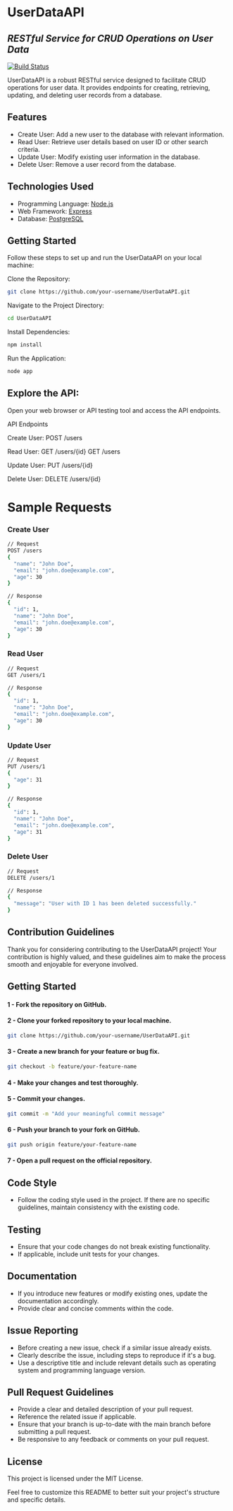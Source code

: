 # UserDataAPI
## _RESTful Service for CRUD Operations on User Data_

[![Build Status](https://travis-ci.org/joemccann/dillinger.svg?branch=master)](https://travis-ci.org/joemccann/dillinger)

UserDataAPI is a robust RESTful service designed to facilitate CRUD operations for user data. It provides endpoints for creating, retrieving, updating, and deleting user records from a database.

## Features

- Create User: Add a new user to the database with relevant information.
- Read User: Retrieve user details based on user ID or other search criteria.
- Update User: Modify existing user information in the database.
- Delete User: Remove a user record from the database.

## Technologies Used
- Programming Language: [Node.js](https://nodejs.org/en)
- Web Framework: [Express](https://expressjs.com/)
- Database: [PostgreSQL](https://www.postgresql.org/)

## Getting Started
Follow these steps to set up and run the UserDataAPI on your local machine:

Clone the Repository:

```sh
git clone https://github.com/your-username/UserDataAPI.git
```

Navigate to the Project Directory:

```sh
cd UserDataAPI
```
Install Dependencies:

```sh
npm install
```

Run the Application:
```sh
node app
```

## Explore the API:

Open your web browser or API testing tool and access the API endpoints.

API Endpoints

Create User:
POST /users

Read User:
GET /users/{id}
GET /users

Update User:
PUT /users/{id}

Delete User:
DELETE /users/{id}

# Sample Requests
### Create User

```sh
// Request
POST /users
{
  "name": "John Doe",
  "email": "john.doe@example.com",
  "age": 30
}

// Response
{
  "id": 1,
  "name": "John Doe",
  "email": "john.doe@example.com",
  "age": 30
}
```

### Read User
```sh
// Request
GET /users/1

// Response
{
  "id": 1,
  "name": "John Doe",
  "email": "john.doe@example.com",
  "age": 30
}
```

### Update User
```sh
// Request
PUT /users/1
{
  "age": 31
}

// Response
{
  "id": 1,
  "name": "John Doe",
  "email": "john.doe@example.com",
  "age": 31
}
```

### Delete User
```sh
// Request
DELETE /users/1

// Response
{
  "message": "User with ID 1 has been deleted successfully."
}

```

## Contribution Guidelines

Thank you for considering contributing to the UserDataAPI project! Your contribution is highly valued, and these guidelines aim to make the process smooth and enjoyable for everyone involved.

## Getting Started

#### 1 - Fork the repository on GitHub.

#### 2 - Clone your forked repository to your local machine.

```sh
git clone https://github.com/your-username/UserDataAPI.git
```

#### 3 - Create a new branch for your feature or bug fix.

```sh
git checkout -b feature/your-feature-name
```

#### 4 - Make your changes and test thoroughly.

#### 5 - Commit your changes.
```sh
git commit -m "Add your meaningful commit message"
```
#### 6 - Push your branch to your fork on GitHub.
```sh
git push origin feature/your-feature-name
```

#### 7 - Open a pull request on the official repository.

## Code Style
- Follow the coding style used in the project. If there are no specific guidelines, maintain consistency with the existing code.

## Testing
- Ensure that your code changes do not break existing functionality.
- If applicable, include unit tests for your changes.

## Documentation
- If you introduce new features or modify existing ones, update the documentation accordingly.
- Provide clear and concise comments within the code.

## Issue Reporting
- Before creating a new issue, check if a similar issue already exists.
- Clearly describe the issue, including steps to reproduce if it's a bug.
- Use a descriptive title and include relevant details such as operating system and programming language version.

## Pull Request Guidelines
- Provide a clear and detailed description of your pull request.
- Reference the related issue if applicable.
- Ensure that your branch is up-to-date with the main branch before submitting a pull request.
- Be responsive to any feedback or comments on your pull request.

## License

This project is licensed under the MIT License.

Feel free to customize this README to better suit your project's structure and specific details.
